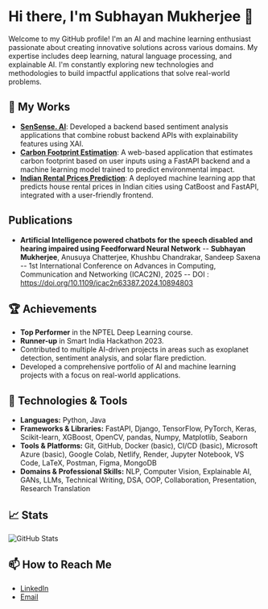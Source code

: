# Hi there, I'm Subhayan Mukherjee 👋

Welcome to my GitHub profile! I'm an AI and machine learning enthusiast passionate about creating innovative solutions across various domains. My expertise includes deep learning, natural language processing, and explainable AI. I'm constantly exploring new technologies and methodologies to build impactful applications that solve real-world problems.

## 🚀 My Works

- **[SenSense. AI](https://sensenseai.netlify.app/)**: Developed a backend based sentiment analysis applications that combine robust backend APIs with explainability features using XAI.
- **[Carbon Footprint Estimation](https://carbonfootprintemission.netlify.app/)**:  A web-based application that estimates carbon footprint based on user inputs using a FastAPI backend and a machine learning model trained to predict environmental impact.
- **[Indian Rental Prices Prediction](https://india-rental-prices.netlify.app/)**:  A deployed machine learning app that predicts house rental prices in Indian cities using CatBoost and FastAPI, integrated with a user-friendly frontend.


## Publications
- **Artificial Intelligence powered chatbots for the speech disabled and hearing impaired using Feedforward Neural Network**
-- **Subhayan Mukherjee**, Anusuya Chatterjee, Khushbu Chandrakar, Sandeep Saxena
-- 1st International Conference on Advances in Computing, Communication and Networking (ICAC2N), 2025
-- DOI : https://doi.org/10.1109/icac2n63387.2024.10894803

## 🏆 Achievements
- **Top Performer** in the NPTEL Deep Learning course.
- **Runner-up** in Smart India Hackathon 2023.
- Contributed to multiple AI-driven projects in areas such as exoplanet detection, sentiment analysis, and solar flare prediction.
- Developed a comprehensive portfolio of AI and machine learning projects with a focus on real-world applications.

## 🔧 Technologies & Tools
- **Languages:** Python, Java
- **Frameworks & Libraries:** FastAPI, Django, TensorFlow, PyTorch, Keras, Scikit-learn, XGBoost, OpenCV, pandas, Numpy, Matplotlib, Seaborn
- **Tools & Platforms:** Git, GitHub, Docker (basic), CI/CD (basic), Microsoft Azure (basic), Google Colab, Netlify, Render, Jupyter Notebook, VS Code, LaTeX, Postman, Figma, MongoDB 
- **Domains & Professional Skills:** NLP, Computer Vision, Explainable AI, GANs, LLMs, Technical Writing, DSA, OOP, Collaboration, Presentation, Research Translation

## 📈 Stats

![GitHub Stats](https://github-readme-stats.vercel.app/api?username=Templar121&show_icons=true&hide_title=true&hide=prs&count_private=true)

## 📫 How to Reach Me
- [LinkedIn](https://www.linkedin.com/in/subhayan-mukherjee-0906b0274/)
- [Email](mailto:[subhayanmukherjee78@gmail.com])

